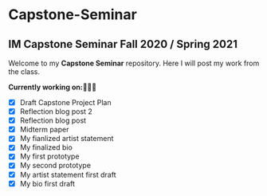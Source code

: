 # Capstone-Seminar
## IM Capstone Seminar Fall 2020 / Spring 2021

Welcome to my **Capstone Seminar** repository. Here I will post my work from the class.

<b>Currently working on:</b>👩🏼‍💻
- [x] Draft Capstone Project Plan
- [x] Reflection blog post 2
- [x] Reflection blog post
- [x] Midterm paper
- [x] My fianlized artist statement
- [x] My finalized bio
- [x] My first prototype
- [x] My second prototype
- [x] My artist statement first draft
- [x] My bio first draft

